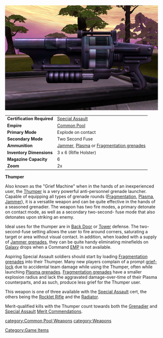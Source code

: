 ![](images/Thumper.jpg "Thumper.jpg")

|                            |                                                                                                                                                 |
| -------------------------- | ----------------------------------------------------------------------------------------------------------------------------------------------- |
| **Certification Required** | [Special Assault](Special_Assault.md "wikilink")                                                                                                |
| **Empire**                 | [Common Pool](Common_Pool.md "wikilink")                                                                                                        |
| **Primary Mode**           | Explode on contact                                                                                                                              |
| **Secondary Mode**         | Two Second Fuse                                                                                                                                 |
| **Ammunition**             | [Jammer](Jammer_grenade.md "wikilink"), [Plasma](Plasma_grenade.md "wikilink") or [Fragmentation grenades](Fragmentation_grenade.md "wikilink") |
| **Inventory Dimensions**   | 3 x 6 (Rifle Holster)                                                                                                                           |
| **Magazine Capacity**      | 6                                                                                                                                               |
| **Zoom**                   | 2x                                                                                                                                              |

**Thumper**

Also known as the "Grief Machine" when in the hands of an inexperienced
user, the [Thumper](Thumper.md "wikilink") is a very powerful
anti-personnel grenade launcher. Capable of equipping all types of
grenade rounds ([Fragmentation](Fragmentation_grenade.md "wikilink"),
[Plasma](Plasma_grenade.md "wikilink"),
[Jammer](Jammer_grenade.md "wikilink")), it is a versatile weapon and can
be quite effective in the hands of a seasoned grenadier. The weapon has
two fire modes, a primary detonate on contact mode, as well as a
secondary two-second- fuse mode that also detonates upon striking an
enemy.

Ideal uses for the thumper are in [Back Door](Back_Door.md "wikilink") or
[Tower](Towers.md "wikilink") defense. The two-second-fuse setting allows
the user to fire around corners, saturating a target or area without
visual contact. In addition, when loaded with a supply of [Jammer
grenades](Jammer_grenade.md "wikilink"), they can be quite handy
eliminating minefields on [Galaxy](Galaxy.md "wikilink") drops when a
Command [EMP](EMP.md "wikilink") is not available.

Aspiring Special Assault soldiers should start by loading [Fragmentation
grenades](Fragmentation_grenade.md "wikilink") into their Thumper. Many new
players complain of a prompt [grief-lock](grief-lock.md "wikilink") due to
accidental team damage while using the Thumper, often while launching
[Plasma grenades](Plasma_grenade.md "wikilink"). [Fragmentation
grenades](Fragmentation_grenade.md "wikilink") have a smaller explosion
radius and lack the aggravated damage-over-time of their Plasma
counterparts, and as such, produce less grief for the Thumper user.

This weapon is one of three available with the [Special
Assault](Special_Assault.md "wikilink") cert, the others being the [Rocklet
Rifle](Rocklet_Rifle.md "wikilink") and the
[Radiator](Radiator.md "wikilink").

Merit-qualified kills with the Thumper count towards both the
[Grenadier](Grenadier.md "wikilink") and [Special
Assault](<Special_Assault_(Merit)> "wikilink") [Merit
Commendations](Merit_Commendations.md "wikilink").

[category:Common Pool Weapons](category:Common_Pool_Weapons.md "wikilink")
[category:Weapons](category:Weapons.md "wikilink")

[Category:Game Items](Category:Game_Items.md "wikilink")
